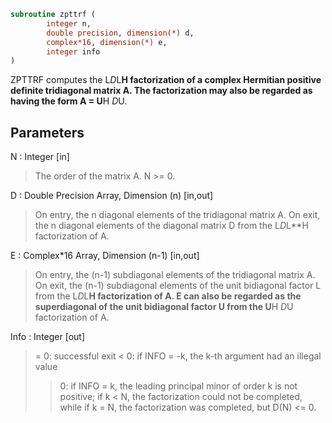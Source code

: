 ```fortran
subroutine zpttrf (
		integer n,
		double precision, dimension(*) d,
		complex*16, dimension(*) e,
		integer info
)
```

 ZPTTRF computes the L*D*L**H factorization of a complex Hermitian
 positive definite tridiagonal matrix A.  The factorization may also
 be regarded as having the form A = U**H *D*U.

## Parameters
N : Integer [in]
> The order of the matrix A.  N >= 0.

D : Double Precision Array, Dimension (n) [in,out]
> On entry, the n diagonal elements of the tridiagonal matrix
> A.  On exit, the n diagonal elements of the diagonal matrix
> D from the L*D*L**H factorization of A.

E : Complex*16 Array, Dimension (n-1) [in,out]
> On entry, the (n-1) subdiagonal elements of the tridiagonal
> matrix A.  On exit, the (n-1) subdiagonal elements of the
> unit bidiagonal factor L from the L*D*L**H factorization of A.
> E can also be regarded as the superdiagonal of the unit
> bidiagonal factor U from the U**H *D*U factorization of A.

Info : Integer [out]
> = 0: successful exit
> < 0: if INFO = -k, the k-th argument had an illegal value
> > 0: if INFO = k, the leading principal minor of order k
> is not positive; if k < N, the factorization could not
> be completed, while if k = N, the factorization was
> completed, but D(N) <= 0.

